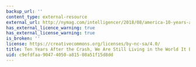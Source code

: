 ```yaml
---
backup_url: ''
content_type: external-resource
external_url: http://nymag.com/intelligencer/2018/08/america-10-years-after-the-financial-crisis.html
has_external_licence_warning: true
has_external_license_warning: true
is_broken: ''
license: https://creativecommons.org/licenses/by-nc-sa/4.0/
title: Ten Years After the Crash, We Are Still Living in the World It Brutally Remade
uid: c9efdfaa-9047-4050-a815-08a51f15d8dd
---
```

